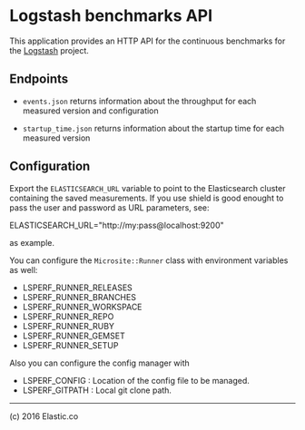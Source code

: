 # Logstash benchmarks API

This application provides an HTTP API for the continuous benchmarks
for the [Logstash](https://www.elastic.co/products/logstash) project.

## Endpoints

* `events.json` returns information about the throughput for each measured version and configuration

* `startup_time.json` returns information about the startup time for each measured version

## Configuration

Export the `ELASTICSEARCH_URL` variable to point to the Elasticsearch cluster containing
the saved measurements. If you use shield is good enought to pass the
user and password as URL parameters, see:

ELASTICSEARCH_URL="http://my:pass@localhost:9200"

as example.

You can configure the `Microsite::Runner` class with environment variables as well:

* LSPERF_RUNNER_RELEASES
* LSPERF_RUNNER_BRANCHES
* LSPERF_RUNNER_WORKSPACE
* LSPERF_RUNNER_REPO
* LSPERF_RUNNER_RUBY
* LSPERF_RUNNER_GEMSET
* LSPERF_RUNNER_SETUP

Also you can configure the config manager with

* LSPERF_CONFIG : Location of the config file to be managed.
* LSPERF_GITPATH : Local git clone path.

-----

(c) 2016 Elastic.co
